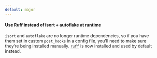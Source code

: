 ```yaml
---
default: major
---
```


#### Use Ruff instead of isort + autoflake at runtime

`isort` and `autoflake` are no longer runtime dependencies, so if you have them set in custom `post_hooks` in a config file, you'll need to make sure they're being installed manually. [`ruff`](https://docs.astral.sh/ruff) is now installed and used by default instead.
